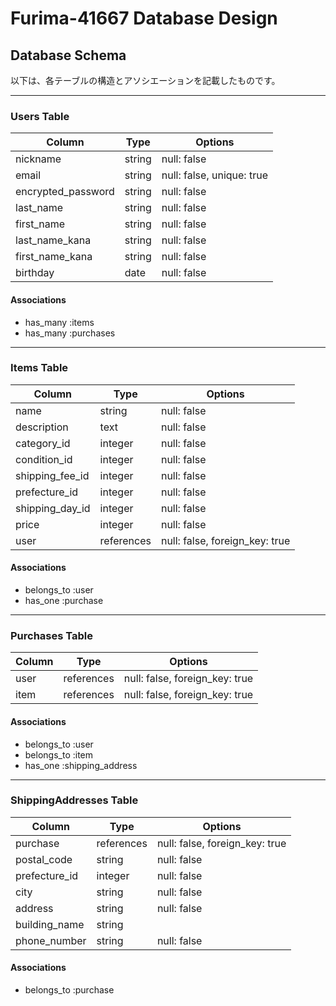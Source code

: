 # Furima-41667 Database Design

## Database Schema
以下は、各テーブルの構造とアソシエーションを記載したものです。

---

### Users Table
| Column             | Type       | Options                  |
|--------------------|------------|--------------------------|
| nickname           | string     | null: false             |
| email              | string     | null: false, unique: true |
| encrypted_password | string     | null: false             |
| last_name          | string     | null: false             |
| first_name         | string     | null: false             |
| last_name_kana     | string     | null: false             |
| first_name_kana    | string     | null: false             |
| birthday           | date       | null: false             |

#### **Associations**
- has_many :items
- has_many :purchases

---

### Items Table
| Column             | Type       | Options                   |
|--------------------|------------|---------------------------|
| name               | string     | null: false              |
| description        | text       | null: false              |
| category_id        | integer    | null: false              |
| condition_id       | integer    | null: false              |
| shipping_fee_id    | integer    | null: false              |
| prefecture_id      | integer    | null: false              |
| shipping_day_id    | integer    | null: false              |
| price              | integer    | null: false              |
| user               | references | null: false, foreign_key: true |

#### **Associations**
- belongs_to :user
- has_one :purchase

---

### Purchases Table
| Column   | Type       | Options                   |
|----------|------------|---------------------------|
| user     | references | null: false, foreign_key: true |
| item     | references | null: false, foreign_key: true |

#### **Associations**
- belongs_to :user
- belongs_to :item
- has_one :shipping_address

---

### ShippingAddresses Table
| Column         | Type       | Options                   |
|----------------|------------|---------------------------|
| purchase       | references | null: false, foreign_key: true |
| postal_code    | string     | null: false              |
| prefecture_id  | integer    | null: false              |
| city           | string     | null: false              |
| address        | string     | null: false              |
| building_name  | string     |                          |
| phone_number   | string     | null: false              |

#### **Associations**
- belongs_to :purchase